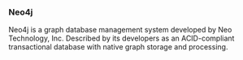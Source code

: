 ### Neo4j

Neo4j is a graph database management system developed by Neo Technology, Inc.
Described by its developers as an ACID-compliant transactional database with native graph storage and processing.
